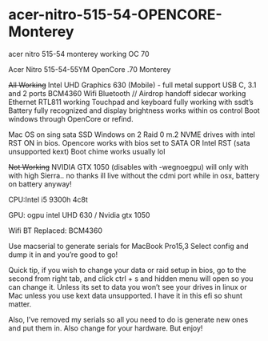 # acer-nitro-515-54-OPENCORE-Monterey
acer nitro 515-54 monterey working OC 70

Acer Nitro 515-54-55YM
OpenCore .70 Monterey 

~~All Working~~
Intel UHD Graphics 630 (Mobile) - full metal support
USB C, 3.1 and 2 ports
BCM4360 Wifi Bluetooth // Airdrop handoff sidecar working
Ethernet RTL811 working
Touchpad and keyboard fully working with ssdt’s
Battery fully recognized and display brightness works within os control
Boot windows through OpenCore or refind. 

Mac OS on sing sata SSD
Windows on 2 Raid 0 m.2 NVME drives with intel RST ON in bios. 
Opencore works with bios set to SATA OR Intel RST (sata unsupported kext)
Boot chime works usually lol

~~Not Working~~
NVIDIA GTX 1050 (disables with -wegnoegpu)
	will only with with high Sierra.. no thanks
	ill live without the cdmi port while in osx, battery on battery anyway!

CPU:Intel i5 9300h 4c8t

GPU: ogpu intel UHD 630 / Nvidia gtx 1050

Wifi BT Replaced: BCM4360  

Use macserial to generate serials for MacBook Pro15,3
Select config and dump it in and you’re good to go!

Quick tip, if you wish to change your data or raid setup in bios, go to the second from right tab, and click ctrl + s and hidden menu will open so you can change it. Unless its set to data you won’t see your drives in linux or Mac unless you use kext data unsupported. I have it in this efi so shunt matter. 

Also, I’ve removed my serials so all you need to do is generate new ones and put them in. Also change for your hardware. But enjoy!
